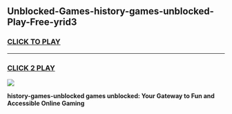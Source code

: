 
## Unblocked-Games-history-games-unblocked-Play-Free-yrid3
<h3>
<a href="https://premium76.site?title=history-games-unblocked&ref=20A">CLICK TO PLAY</a></h3>
<hr>

<h3>
<a href="https://premium76.site?title=history-games-unblocked&ref=20A">CLICK 2 PLAY</a>
  
</h3>

<a href="https://premium76.site?title=history-games-unblocked&ref=20A"><img src="https://clearcache.store/games.png"></a>


**history-games-unblocked games unblocked: Your Gateway to Fun and Accessible Online Gaming**
